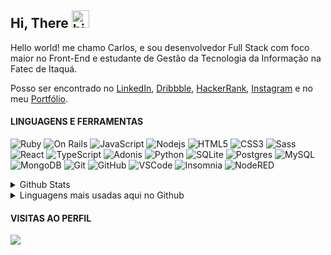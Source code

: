 ## Hi, There <img src="https://user-images.githubusercontent.com/1303154/88677602-1635ba80-d120-11ea-84d8-d263ba5fc3c0.gif" width="28px" alt="hi">
Hello world! me chamo Carlos, e sou desenvolvedor Full Stack com foco maior no Front-End e estudante de Gestão da Tecnologia da Informação na Fatec de Itaquá.

Posso ser encontrado no [LinkedIn](https://www.linkedin.com/in/josecarlos98), [Dribbble](https://dribbble.com/eucarlos/about), [HackerRank](https://www.hackerrank.com/carlosalves369m), [Instagram](https://www.instagram.com/carlos.alves/) e no meu [Portfólio](https://carlosalves.vercel.app/).

#### LINGUAGENS E FERRAMENTAS
![Ruby](https://img.shields.io/badge/-Ruby-690500?style=flat-square&logo=ruby&logoColor=white)
![On Rails](https://img.shields.io/badge/-OnRails-8F0700?style=flat-square&logo=rubyonrails&logoColor=white)
![JavaScript](https://img.shields.io/badge/-JavaScript-D5BE0B?style=flat-square&logo=javascript&logoColor=white)
![Nodejs](https://img.shields.io/badge/-Nodejs-339933?style=flat-square&logo=Node.js&logoColor=white)
![HTML5](https://img.shields.io/badge/-HTML5-E34F26?style=flat-square&logo=html5&logoColor=white)
![CSS3](https://img.shields.io/badge/-CSS3-1572B6?style=flat-square&logo=css3)
![Sass](https://img.shields.io/badge/-Sass-CC6699?style=flat-square&logo=sass&logoColor=white)
![React](https://img.shields.io/badge/-React-62BEC1?style=flat-square&logo=react&logoColor=white)
![TypeScript](https://img.shields.io/badge/-TypeScript-2f74c3?style=flat-square&logo=typescript&logoColor=white)
![Adonis](https://img.shields.io/badge/-AdonisJS-7E78D2?style=flat-square&logo=adonisjs&logoColor=white)
![Python](https://img.shields.io/badge/-Python-E07F00?style=flat-square&logo=python&logoColor=white)
![SQLite](https://img.shields.io/badge/-SQLite-003954?style=flat-square&logo=sqlite&logoColor=white)
![Postgres](https://img.shields.io/badge/-Postgres-32648d?style=flat-square&logo=postgresql&logoColor=white)
![MySQL](https://img.shields.io/badge/-MySQL-4479A1?style=flat-square&logo=mysql&logoColor=white)
![MongoDB](https://img.shields.io/badge/-MongoDB-74ad4d?style=flat-square&logo=mongodb&logoColor=white)
![Git](https://img.shields.io/badge/-Git-ea4d32?style=flat-square&logo=git&logoColor=white)
![GitHub](https://img.shields.io/badge/-GitHub-181717?style=flat-square&logo=github)
![VSCode](https://img.shields.io/badge/-VSCode-007ACC?style=flat-square&logo=visual-studio-code&logoColor=white)
![Insomnia](https://img.shields.io/badge/-Insomnia-7E78D2?style=flat-square&logo=insomnia&logoColor=white)
![NodeRED](https://img.shields.io/badge/-NodeRED-8b0002?style=flat-square&logo=nodered&logoColor=white)

<details>
   <summary> Github Stats </summary>
   <p align="center"><img src="https://github-readme-stats.vercel.app/api?username=eucarlos&count_private=true&show_icons=true&theme=gruvbox" alt="EuCarlos"/></p>
</details> 
<details>
   <summary> Linguagens mais usadas aqui no Github </summary>
   <p align="center"><img src="https://github-readme-stats.vercel.app/api/top-langs/?username=eucarlos&layout=compact" alt="https://github.com/anuraghazra/github-readme-stats"/> </p>
</details>

#### VISITAS AO PERFIL
<img src="https://visitor-badge.glitch.me/badge?page_id=eucarlos.eucarlos">
